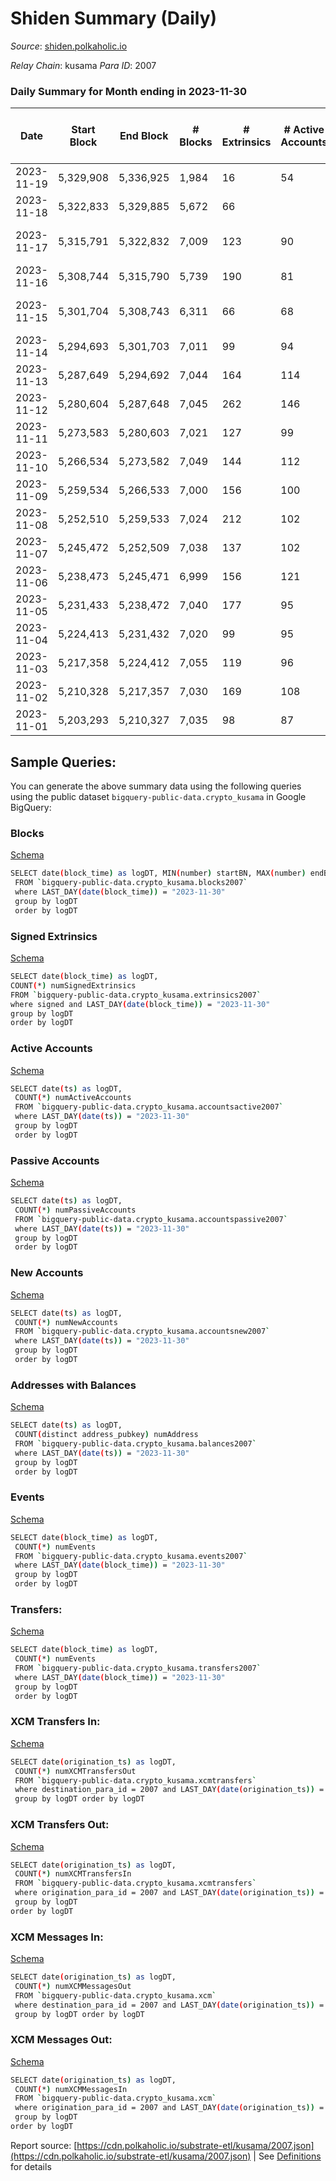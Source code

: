 # Shiden Summary (Daily)

_Source_: [shiden.polkaholic.io](https://shiden.polkaholic.io)

*Relay Chain*: kusama
*Para ID*: 2007



### Daily Summary for Month ending in 2023-11-30


| Date    | Start Block | End Block | # Blocks | # Extrinsics | # Active Accounts | # Passive Accounts | # New Accounts | # Addresses | # Events  | # Transfers ($USD) | # XCM Transfers In ($USD) | # XCM Transfers Out ($USD) | # XCM In | # XCM Out | Issues |
|---------|-------------|-----------|----------|--------------|-------------------|--------------------|----------------|-------------|-----------|--------------------|---------------------------|----------------------------|----------|-----------|--------|
| 2023-11-19 | 5,329,908 | 5,336,925 | 1,984 | 16 | 54 | 9 |  | 646,320 | 13,446 | 1,994 ($2,395.54) |   |   |  |  |  |
| 2023-11-18 | 5,322,833 | 5,329,885 | 5,672 | 66 |  |  |  |  | 44,494 | 5,694 ($14,342.19) | 1 ($2.36) |   | 2 |  |  |
| 2023-11-17 | 5,315,791 | 5,322,832 | 7,009 | 123 | 90 | 13 | 4 | 646,309 | 60,889 | 7,055 ($63,328.60) |   |   |  | 2 | 33 missing (0.47%) |
| 2023-11-16 | 5,308,744 | 5,315,790 | 5,739 | 190 | 81 | 11 | 6 | 646,305 | 67,572 | 5,772 ($31,028.47) | 1 ($3.87) | 1  | 4 |  |  |
| 2023-11-15 | 5,301,704 | 5,308,743 | 6,311 | 66 | 68 | 16 |  | 646,299 | 45,944 | 6,348 ($6,571.18) |   | 1  |  | 3 | 729 missing (10.36%) |
| 2023-11-14 | 5,294,693 | 5,301,703 | 7,011 | 99 | 94 | 23 | 9 | 646,296 | 53,666 | 6,629 ($45,771.12) | 1 ($1.34) | 10 ($1.60) | 1 | 17 |  |
| 2023-11-13 | 5,287,649 | 5,294,692 | 7,044 | 164 | 114 | 31 | 11 | 646,287 | 64,464 | 7,093 ($122,158.57) | 2 ($73.85) | 7 ($1.44) | 6 | 15 |  |
| 2023-11-12 | 5,280,604 | 5,287,648 | 7,045 | 262 | 146 | 30 | 15 | 646,277 | 78,394 | 7,184 ($179,590.13) | 1 ($48.29) | 1 ($1.99) | 3 | 1 |  |
| 2023-11-11 | 5,273,583 | 5,280,603 | 7,021 | 127 | 99 | 22 |  | 646,264 | 63,851 | 7,063 ($31,768.90) |   | 2 ($48.79) |  | 3 |  |
| 2023-11-10 | 5,266,534 | 5,273,582 | 7,049 | 144 | 112 | 30 | 17 | 646,258 | 63,431 | 7,113 ($47,212.90) | 2 ($13.75) | 5 ($27.80) | 2 | 5 |  |
| 2023-11-09 | 5,259,534 | 5,266,533 | 7,000 | 156 | 100 | 27 |  | 646,243 | 63,848 | 7,084 ($103,122.96) |   |   |  |  |  |
| 2023-11-08 | 5,252,510 | 5,259,533 | 7,024 | 212 | 102 | 34 | 11 | 646,236 | 91,188 | 7,090 ($51,696.38) | 2 ($2.85) |   | 3 |  |  |
| 2023-11-07 | 5,245,472 | 5,252,509 | 7,038 | 137 | 102 | 27 | 11 | 646,226 | 59,748 | 7,098 ($16,566.80) | 3 ($1.66) | 3  | 3 | 6 |  |
| 2023-11-06 | 5,238,473 | 5,245,471 | 6,999 | 156 | 121 | 32 | 12 | 646,215 | 58,716 | 7,078 ($69,138.14) | 3 ($0.39) | 1  | 3 | 1 |  |
| 2023-11-05 | 5,231,433 | 5,238,472 | 7,040 | 177 | 95 | 19 | 5 | 646,204 | 76,375 | 7,073 ($4,130.70) |   |   |  |  |  |
| 2023-11-04 | 5,224,413 | 5,231,432 | 7,020 | 99 | 95 | 13 |  | 646,199 | 56,565 | 7,053 ($11,097.71) | 1 ($0.02) |   | 1 |  |  |
| 2023-11-03 | 5,217,358 | 5,224,412 | 7,055 | 119 | 96 | 21 | 10 | 646,199 | 61,289 | 7,099 ($3,963.18) |   |   |  |  |  |
| 2023-11-02 | 5,210,328 | 5,217,357 | 7,030 | 169 | 108 | 9 | 5 | 646,191 | 70,951 | 7,068 ($13,051.66) | 1 ($0.10) |   | 1 | 2 |  |
| 2023-11-01 | 5,203,293 | 5,210,327 | 7,035 | 98 | 87 | 13 | 2 | 646,186 | 59,826 | 7,064 ($15,927.74) |   |   |  |  |  |

## Sample Queries:
You can generate the above summary data using the following queries using the public dataset `bigquery-public-data.crypto_kusama` in Google BigQuery:


### Blocks 

[Schema](https://github.com/colorfulnotion/substrate-etl/blob/main/schema/blocks.json)

```bash
SELECT date(block_time) as logDT, MIN(number) startBN, MAX(number) endBN, COUNT(*) numBlocks 
 FROM `bigquery-public-data.crypto_kusama.blocks2007`  
 where LAST_DAY(date(block_time)) = "2023-11-30" 
 group by logDT 
 order by logDT
```

### Signed Extrinsics 

[Schema](https://github.com/colorfulnotion/substrate-etl/blob/main/schema/extrinsics.json)

```bash
SELECT date(block_time) as logDT, 
COUNT(*) numSignedExtrinsics 
FROM `bigquery-public-data.crypto_kusama.extrinsics2007`  
where signed and LAST_DAY(date(block_time)) = "2023-11-30" 
group by logDT 
order by logDT
```

### Active Accounts 

[Schema](https://github.com/colorfulnotion/substrate-etl/blob/main/schema/accountsactive.json)

```bash
SELECT date(ts) as logDT, 
 COUNT(*) numActiveAccounts 
 FROM `bigquery-public-data.crypto_kusama.accountsactive2007` 
 where LAST_DAY(date(ts)) = "2023-11-30" 
 group by logDT 
 order by logDT
```

### Passive Accounts 

[Schema](https://github.com/colorfulnotion/substrate-etl/blob/main/schema/accountspassive.json)

```bash
SELECT date(ts) as logDT, 
 COUNT(*) numPassiveAccounts 
 FROM `bigquery-public-data.crypto_kusama.accountspassive2007` 
 where LAST_DAY(date(ts)) = "2023-11-30" 
 group by logDT 
 order by logDT
```

### New Accounts 

[Schema](https://github.com/colorfulnotion/substrate-etl/blob/main/schema/accountsnew.json)

```bash
SELECT date(ts) as logDT, 
 COUNT(*) numNewAccounts 
 FROM `bigquery-public-data.crypto_kusama.accountsnew2007` 
 where LAST_DAY(date(ts)) = "2023-11-30" 
 group by logDT
 order by logDT
```

### Addresses with Balances 

[Schema](https://github.com/colorfulnotion/substrate-etl/blob/main/schema/balances.json)

```bash
SELECT date(ts) as logDT,
 COUNT(distinct address_pubkey) numAddress 
 FROM `bigquery-public-data.crypto_kusama.balances2007` 
 where LAST_DAY(date(ts)) = "2023-11-30" 
 group by logDT 
 order by logDT
```

### Events 

[Schema](https://github.com/colorfulnotion/substrate-etl/blob/main/schema/events.json)

```bash
SELECT date(block_time) as logDT, 
 COUNT(*) numEvents 
 FROM `bigquery-public-data.crypto_kusama.events2007` 
 where LAST_DAY(date(block_time)) = "2023-11-30" 
 group by logDT 
 order by logDT
```

### Transfers:

[Schema](https://github.com/colorfulnotion/substrate-etl/blob/main/schema/transfers.json)

```bash
SELECT date(block_time) as logDT, 
 COUNT(*) numEvents 
 FROM `bigquery-public-data.crypto_kusama.transfers2007` 
 where LAST_DAY(date(block_time)) = "2023-11-30" 
 group by logDT 
 order by logDT
```

### XCM Transfers In: 

[Schema](https://github.com/colorfulnotion/substrate-etl/blob/main/schema/xcmtransfers.json)

```bash
SELECT date(origination_ts) as logDT, 
 COUNT(*) numXCMTransfersOut 
 FROM `bigquery-public-data.crypto_kusama.xcmtransfers` 
 where destination_para_id = 2007 and LAST_DAY(date(origination_ts)) = "2023-11-30" 
 group by logDT order by logDT
```

### XCM Transfers Out: 

[Schema](https://github.com/colorfulnotion/substrate-etl/blob/main/schema/xcmtransfers.json)

```bash
SELECT date(origination_ts) as logDT, 
 COUNT(*) numXCMTransfersIn 
 FROM `bigquery-public-data.crypto_kusama.xcmtransfers` 
 where origination_para_id = 2007 and LAST_DAY(date(origination_ts)) = "2023-11-30" 
 group by logDT 
order by logDT
```

### XCM Messages In: 

[Schema](https://github.com/colorfulnotion/substrate-etl/blob/main/schema/xcm.json)

```bash
SELECT date(origination_ts) as logDT, 
 COUNT(*) numXCMMessagesOut 
 FROM `bigquery-public-data.crypto_kusama.xcm` 
 where destination_para_id = 2007 and LAST_DAY(date(origination_ts)) = "2023-11-30" 
 group by logDT order by logDT
```

### XCM Messages Out: 

[Schema](https://github.com/colorfulnotion/substrate-etl/blob/main/schema/xcm.json)

```bash
SELECT date(origination_ts) as logDT, 
 COUNT(*) numXCMMessagesIn 
 FROM `bigquery-public-data.crypto_kusama.xcm` 
 where origination_para_id = 2007 and LAST_DAY(date(origination_ts)) = "2023-11-30" 
 group by logDT 
order by logDT
```


Report source: [https://cdn.polkaholic.io/substrate-etl/kusama/2007.json](https://cdn.polkaholic.io/substrate-etl/kusama/2007.json) | See [Definitions](/DEFINITIONS.md) for details
